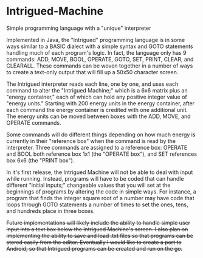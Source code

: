 # Intrigued-Machine
Simple programming language with a "unique" interpreter

Implemented in Java, the "Intrigued" programming language is in some ways similar to a BASIC dialect with a simple syntax and GOTO statements handling much of each program's logic. In fact, the language only has 9 commands: ADD, MOVE, BOOL, OPERATE, GOTO, SET, PRINT, CLEAR, and CLEARALL. These commands can be woven together in a number of ways to create a text-only output that will fill up a 50x50 character screen.

The Intrigued interpreter reads each line, one by one, and uses each command to alter the "Intrigued Machine;" which is a 6x6 matrix plus an "energy container," each of which can hold any positive integer value of "energy units." Starting with 200 energy units in the energy container, after each command the energy container is credited with one additional unit. The energy units can be moved between boxes with the ADD, MOVE, and OPERATE commands.  

Some commands will do different things depending on how much energy is currently in their "reference box" when the command is read by the interpreter. Three commands are assigned to a reference box: OPERATE and BOOL both reference box 1x1 (the "OPERATE box"), and SET references box 6x6 (the "PRINT box"). 

In it's first release, the Intrigued Machine will not be able to deal with input while running. Instead, programs will have to be coded that can handle different "initial inputs;" changeable values that you will set at the beginnings of programs by altering the code in simple ways. For instance, a program that finds the integer square root of a number may have code that loops through GOTO statements a number of times to set the ones, tens, and hundreds place in three boxes.  

~~Future implementations will likely include the ability to handle simple user input into a text box below the Intrigued Machine's screen. I also plan on implementing the ability to save and load .txt files so that programs can be stored easily from the editor. Eventually I would like to create a port to Android, so that Intrigued programs can be created and run on the go.~~
